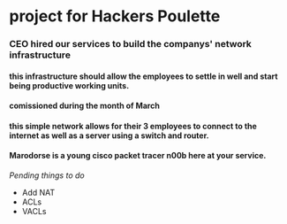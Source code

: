# project for Hackers Poulette  
### CEO hired our services to build the companys' network infrastructure
#### this infrastructure should allow the employees to settle in well and start being productive working units. 
#### comissioned during the month of March
#### this simple network allows for their 3 employees to connect to the internet as well as a server using a switch and router. 
#### Marodorse is a young cisco packet tracer n00b here at your service. 

*Pending things to do*
* Add NAT
* ACLs
* VACLs
